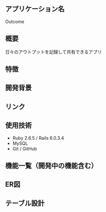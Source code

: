 ## アプリケーション名
Outcome

## 概要
日々のアウトプットを記録して共有できるアプリ

## 特徴

## 開発背景

## リンク

## 使用技術
- Ruby 2.6.5 / Rails 6.0.3.4
- MySQL
- Git / GitHub

## 機能一覧（開発中の機能含む）

## ER図

## テーブル設計
